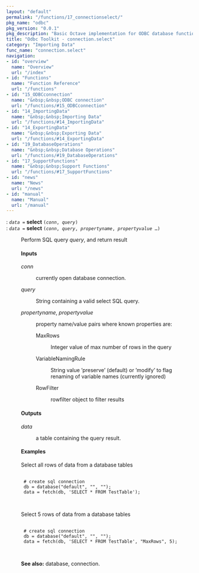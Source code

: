 ```yaml
---
layout: "default"
permalink: "/functions/17_connectionselect/"
pkg_name: "odbc"
pkg_version: "0.0.1"
pkg_description: "Basic Octave implementation for ODBC database functionality"
title: "Odbc Toolkit - connection.select"
category: "Importing Data"
func_name: "connection.select"
navigation:
- id: "overview"
  name: "Overview"
  url: "/index"
- id: "Functions"
  name: "Function Reference"
  url: "/functions"
- id: "15_ODBCconnection"
  name: "&nbsp;&nbsp;ODBC connection"
  url: "/functions/#15_ODBCconnection"
- id: "14_ImportingData"
  name: "&nbsp;&nbsp;Importing Data"
  url: "/functions/#14_ImportingData"
- id: "14_ExportingData"
  name: "&nbsp;&nbsp;Exporting Data"
  url: "/functions/#14_ExportingData"
- id: "19_DatabaseOperations"
  name: "&nbsp;&nbsp;Database Operations"
  url: "/functions/#19_DatabaseOperations"
- id: "17_SupportFunctions"
  name: "&nbsp;&nbsp;Support Functions"
  url: "/functions/#17_SupportFunctions"
- id: "news"
  name: "News"
  url: "/news"
- id: "manual"
  name: "Manual"
  url: "/manual"
---
```

<dl class="first-deftypefn">
<dt class="deftypefn" id="index-select"><span class="category-def">: </span><span><code class="def-type"><var class="var">data</var> =</code> <strong class="def-name">select</strong> <code class="def-code-arguments">(<var class="var">conn</var>, <var class="var">query</var>)</code><a class="copiable-link" href='#index-select'></a></span></dt>
<dt class="deftypefnx def-cmd-deftypefn" id="index-select-1"><span class="category-def">: </span><span><code class="def-type"><var class="var">data</var> =</code> <strong class="def-name">select</strong> <code class="def-code-arguments">(<var class="var">conn</var>, <var class="var">query</var>, <var class="var">propertyname</var>, <var class="var">propertyvalue</var> &hellip;)</code><a class="copiable-link" href='#index-select-1'></a></span></dt>
<dd><p>Perform SQL query <var class="var">query</var>, and return result
 </p><h4 class="subsubheading" id="Inputs">Inputs</h4>
<dl class="table">
<dt><var class="var">conn</var></dt>
<dd><p>currently open database connection.
 </p></dd>
<dt><var class="var">query</var></dt>
<dd><p>String containing a valid select SQL query.
 </p></dd>
<dt><var class="var">propertyname</var>, <var class="var">propertyvalue</var></dt>
<dd><p>property name/value pairs where known properties are:
  </p><dl class="table">
<dt>MaxRows</dt>
<dd><p>Integer value of max number of rows in the query
  </p></dd>
<dt>VariableNamingRule</dt>
<dd><p>String value &rsquo;preserve&rsquo; (default) or &rsquo;modify&rsquo; to flag renaming of variable names (currently ignored)
  </p></dd>
<dt>RowFilter</dt>
<dd><p>rowfilter object to filter results
  </p></dd>
</dl>
</dd>
</dl>

<h4 class="subsubheading" id="Outputs">Outputs</h4>
<dl class="table">
<dt><var class="var">data</var></dt>
<dd><p>a table containing the query result.
 </p></dd>
</dl>

<h4 class="subsubheading" id="Examples">Examples</h4>
<p>Select all rows of data from a database tables
 </p><div class="example">
<pre class="example-preformatted"> <code class="code">
 # create sql connection
 db = database(&quot;default&quot;, &quot;&quot;, &quot;&quot;);
 data = fetch(db, 'SELECT * FROM TestTable');
 </code>
 </pre></div>

<p>Select 5 rows of data from a database tables
 </p><div class="example">
<pre class="example-preformatted"> <code class="code">
 # create sql connection
 db = database(&quot;default&quot;, &quot;&quot;, &quot;&quot;);
 data = fetch(db, 'SELECT * FROM TestTable', &quot;MaxRows&quot;, 5);
 </code>
 </pre></div>


<p><strong class="strong">See also:</strong> database, connection.
 </p></dd></dl>
